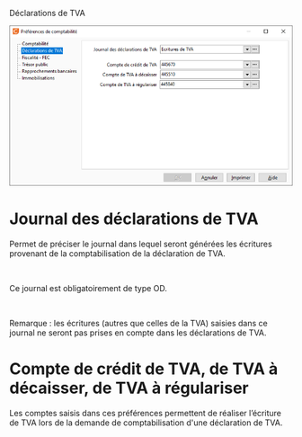 





Déclarations de TVA



![](OngletDeclarationsTVA.png)


# Journal des déclarations de TVA


Permet de préciser le journal dans lequel seront générées les écritures 
 provenant de la comptabilisation de la déclaration de TVA.


 


Ce journal est obligatoirement de type OD.


 


Remarque : les écritures (autres que celles de la TVA) saisies dans 
 ce journal ne seront pas prises en compte dans les déclarations de TVA.


# Compte de crédit de TVA, de TVA à décaisser, de TVA à régulariser


Les comptes saisis dans ces préférences permettent de réaliser l’écriture 
 de TVA lors de la demande de comptabilisation d'une déclaration de TVA.



